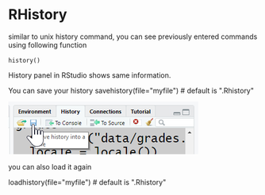 # RHistory


similar to unix history command, you can see previously entered commands using following function

	history() 

History panel in RStudio shows same information.

You can save your history
savehistory(file="myfile") # default is ".Rhistory"

![RStudio History Panel](images/RStudio-history-panel.png)

you can also load it again

loadhistory(file="myfile") # default is ".Rhistory"





